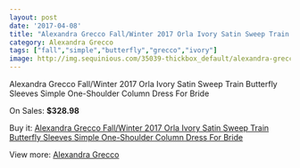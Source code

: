 ```yaml
---
layout: post
date: '2017-04-08'
title: "Alexandra Grecco Fall/Winter 2017 Orla Ivory Satin Sweep Train Butterfly Sleeves Simple One-Shoulder Column Dress For Bride"
category: Alexandra Grecco
tags: ["fall","simple","butterfly","grecco","ivory"]
image: http://img.sequinious.com/35039-thickbox_default/alexandra-grecco-fall-winter-2017-orla-ivory-satin-sweep-train-butterfly-sleeves-simple-one-shoulder-column-dress-for-bride.jpg
---
```

Alexandra Grecco Fall/Winter 2017 Orla Ivory Satin Sweep Train Butterfly Sleeves Simple One-Shoulder Column Dress For Bride

On Sales: **$328.98**
<a href="https://www.sequinious.com/alexandra-grecco/12211-alexandra-grecco-fall-winter-2017-orla-ivory-satin-sweep-train-butterfly-sleeves-simple-one-shoulder-column-dress-for-bride.html"><amp-img layout="responsive" width="600" height="600" src="//img.sequinious.com/35039-thickbox_default/alexandra-grecco-fall-winter-2017-orla-ivory-satin-sweep-train-butterfly-sleeves-simple-one-shoulder-column-dress-for-bride.jpg" alt="Alexandra Grecco Fall/Winter 2017 Orla Ivory Satin Sweep Train Butterfly Sleeves Simple One-Shoulder Column Dress For Bride 0" /></a>
<a href="https://www.sequinious.com/alexandra-grecco/12211-alexandra-grecco-fall-winter-2017-orla-ivory-satin-sweep-train-butterfly-sleeves-simple-one-shoulder-column-dress-for-bride.html"><amp-img layout="responsive" width="600" height="600" src="//img.sequinious.com/35045-thickbox_default/alexandra-grecco-fall-winter-2017-orla-ivory-satin-sweep-train-butterfly-sleeves-simple-one-shoulder-column-dress-for-bride.jpg" alt="Alexandra Grecco Fall/Winter 2017 Orla Ivory Satin Sweep Train Butterfly Sleeves Simple One-Shoulder Column Dress For Bride 1" /></a>
<a href="https://www.sequinious.com/alexandra-grecco/12211-alexandra-grecco-fall-winter-2017-orla-ivory-satin-sweep-train-butterfly-sleeves-simple-one-shoulder-column-dress-for-bride.html"><amp-img layout="responsive" width="600" height="600" src="//img.sequinious.com/35044-thickbox_default/alexandra-grecco-fall-winter-2017-orla-ivory-satin-sweep-train-butterfly-sleeves-simple-one-shoulder-column-dress-for-bride.jpg" alt="Alexandra Grecco Fall/Winter 2017 Orla Ivory Satin Sweep Train Butterfly Sleeves Simple One-Shoulder Column Dress For Bride 2" /></a>
<a href="https://www.sequinious.com/alexandra-grecco/12211-alexandra-grecco-fall-winter-2017-orla-ivory-satin-sweep-train-butterfly-sleeves-simple-one-shoulder-column-dress-for-bride.html"><amp-img layout="responsive" width="600" height="600" src="//img.sequinious.com/35043-thickbox_default/alexandra-grecco-fall-winter-2017-orla-ivory-satin-sweep-train-butterfly-sleeves-simple-one-shoulder-column-dress-for-bride.jpg" alt="Alexandra Grecco Fall/Winter 2017 Orla Ivory Satin Sweep Train Butterfly Sleeves Simple One-Shoulder Column Dress For Bride 3" /></a>
<a href="https://www.sequinious.com/alexandra-grecco/12211-alexandra-grecco-fall-winter-2017-orla-ivory-satin-sweep-train-butterfly-sleeves-simple-one-shoulder-column-dress-for-bride.html"><amp-img layout="responsive" width="600" height="600" src="//img.sequinious.com/35042-thickbox_default/alexandra-grecco-fall-winter-2017-orla-ivory-satin-sweep-train-butterfly-sleeves-simple-one-shoulder-column-dress-for-bride.jpg" alt="Alexandra Grecco Fall/Winter 2017 Orla Ivory Satin Sweep Train Butterfly Sleeves Simple One-Shoulder Column Dress For Bride 4" /></a>
<a href="https://www.sequinious.com/alexandra-grecco/12211-alexandra-grecco-fall-winter-2017-orla-ivory-satin-sweep-train-butterfly-sleeves-simple-one-shoulder-column-dress-for-bride.html"><amp-img layout="responsive" width="600" height="600" src="//img.sequinious.com/35041-thickbox_default/alexandra-grecco-fall-winter-2017-orla-ivory-satin-sweep-train-butterfly-sleeves-simple-one-shoulder-column-dress-for-bride.jpg" alt="Alexandra Grecco Fall/Winter 2017 Orla Ivory Satin Sweep Train Butterfly Sleeves Simple One-Shoulder Column Dress For Bride 5" /></a>
<a href="https://www.sequinious.com/alexandra-grecco/12211-alexandra-grecco-fall-winter-2017-orla-ivory-satin-sweep-train-butterfly-sleeves-simple-one-shoulder-column-dress-for-bride.html"><amp-img layout="responsive" width="600" height="600" src="//img.sequinious.com/35040-thickbox_default/alexandra-grecco-fall-winter-2017-orla-ivory-satin-sweep-train-butterfly-sleeves-simple-one-shoulder-column-dress-for-bride.jpg" alt="Alexandra Grecco Fall/Winter 2017 Orla Ivory Satin Sweep Train Butterfly Sleeves Simple One-Shoulder Column Dress For Bride 6" /></a>

Buy it: [Alexandra Grecco Fall/Winter 2017 Orla Ivory Satin Sweep Train Butterfly Sleeves Simple One-Shoulder Column Dress For Bride](https://www.sequinious.com/alexandra-grecco/12211-alexandra-grecco-fall-winter-2017-orla-ivory-satin-sweep-train-butterfly-sleeves-simple-one-shoulder-column-dress-for-bride.html "Alexandra Grecco Fall/Winter 2017 Orla Ivory Satin Sweep Train Butterfly Sleeves Simple One-Shoulder Column Dress For Bride")

View more: [Alexandra Grecco](https://www.sequinious.com/129-alexandra-grecco "Alexandra Grecco")